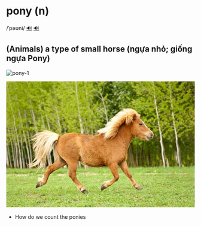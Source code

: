 # pony (n)

/ˈpəʊni/ [🔊](https://www.oxfordlearnersdictionaries.com/media/english/uk_pron/p/pon/pony_/pony__gb_1.mp3) [🔊](https://www.oxfordlearnersdictionaries.com/media/english/us_pron/p/pon/pony_/pony__us_1.mp3)

## (Animals) a type of small horse (ngựa nhỏ; giống ngựa Pony)

![pony-1](pony-1.png)

![pony-2](pony-2.png)

- How do we count the ponies